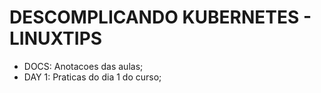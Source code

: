 # DESCOMPLICANDO KUBERNETES - LINUXTIPS

- DOCS: Anotacoes das aulas;
- DAY 1: Praticas do dia 1 do curso;